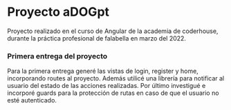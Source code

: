 # Proyecto aDOGpt

Proyecto realizado en el curso de Angular de la academia de coderhouse, durante la práctica profesional de falabella en marzo del 2022.


### Primera entrega del proyecto

Para la primera entrega generé las vistas de login, register y home, incorporando routes al proyecto. Además utilicé una librería para notificar
al usuario del estado de las acciones realizadas. Por último investigué e incorporé guards para la protección de rutas en caso de que el usuario
no esté autenticado.
